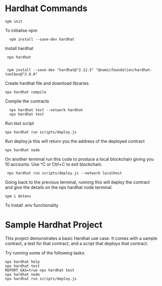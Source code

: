 # Hardhat Commands

    npm init


To initialise npm



      npm install --save-dev hardhat


Install hardhat



     npx hardhat


     npm install --save-dev "hardhat@^2.12.5" "@nomicfoundation/hardhat-toolbox@^2.0.0"

 
Create hardhat file and download libraries



    npx hardhat compile


Compile the contracts



      npx hardhat test --network hardhat
      npx hardhat test


Run test script


    npx hardhat run scripts/deploy.js


Run deploy.js this will return you the address of the deployed contract



    npx hardhat node


On another terminal run this code to produce a local blockchain giving you 10 accounts.
Use ^C or Ctrl+C to exit blockchain.

     npx hardhat run scripts/deploy.js --network localhost

Going back to the previous terminal, running this will deploy the contract and give the details on the npx hardhat node terminal.

    npm i dotenv


To install .env functionality


# Sample Hardhat Project

This project demonstrates a basic Hardhat use case. It comes with a sample contract, a test for that contract, and a script that deploys that contract.

Try running some of the following tasks:

```shell
npx hardhat help
npx hardhat test
REPORT_GAS=true npx hardhat test
npx hardhat node
npx hardhat run scripts/deploy.js
```
